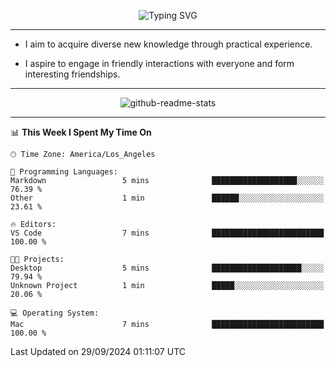 <p align="center">
  <img src="https://readme-typing-svg.demolab.com?font=Fira+Code&weight=500&size=32&duration=2500&pause=1600&center=true&vCenter=true&random=false&width=1024&height=64&lines=Hi+there+%F0%9F%91%8B;I'm+delighted+you+could+make+it+here+%F0%9F%8E%89;I'm+Harry%2C+a+college+student+still+finding+my+way" alt="Typing SVG" />
</p>


---


- I aim to acquire diverse new knowledge through practical experience.

- I aspire to engage in friendly interactions with everyone and form interesting friendships.


---


<p align="center">
  <img src="https://github-readme-stats.vercel.app/api?username=Harry-Jing&show_icons=true" alt="github-readme-stats"/>
</p>


---

<!--START_SECTION:waka-->
📊 **This Week I Spent My Time On** 

```text
🕑︎ Time Zone: America/Los_Angeles

💬 Programming Languages: 
Markdown                 5 mins              ███████████████████░░░░░░   76.39 % 
Other                    1 min               ██████░░░░░░░░░░░░░░░░░░░   23.61 % 

🔥 Editors: 
VS Code                  7 mins              █████████████████████████   100.00 % 

🐱‍💻 Projects: 
Desktop                  5 mins              ████████████████████░░░░░   79.94 % 
Unknown Project          1 min               █████░░░░░░░░░░░░░░░░░░░░   20.06 % 

💻 Operating System: 
Mac                      7 mins              █████████████████████████   100.00 % 
```


 Last Updated on 29/09/2024 01:11:07 UTC
<!--END_SECTION:waka-->

